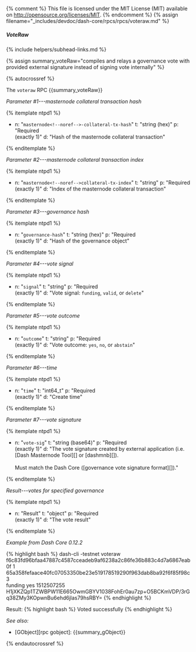 {% comment %}
This file is licensed under the MIT License (MIT) available on
http://opensource.org/licenses/MIT.
{% endcomment %}
{% assign filename="_includes/devdoc/dash-core/rpcs/rpcs/voteraw.md" %}

##### VoteRaw
{% include helpers/subhead-links.md %}

{% assign summary_voteRaw="compiles and relays a governance vote with provided external signature instead of signing vote internally" %}

<!-- __ -->

{% autocrossref %}

The `voteraw` RPC {{summary_voteRaw}}


*Parameter #1---masternode collateral transaction hash*

{% itemplate ntpd1 %}
- n: "`masternode<!--noref-->-collateral-tx-hash`"
  t: "string (hex)"
  p: "Required<br>(exactly 1)"
  d: "Hash of the masternode collateral transaction"

{% enditemplate %}

*Parameter #2---masternode collateral transaction index*

{% itemplate ntpd1 %}
- n: "`masternode<!--noref-->collateral-tx-index`"
  t: "string"
  p: "Required<br>(exactly 1)"
  d: "Index of the masternode collateral transaction"

{% enditemplate %}

*Parameter #3---governance hash*

{% itemplate ntpd1 %}
- n: "`governance-hash`"
  t: "string (hex)"
  p: "Required<br>(exactly 1)"
  d: "Hash of the governance object"

{% enditemplate %}

*Parameter #4---vote signal*

{% itemplate ntpd1 %}
- n: "`signal`"
  t: "string"
  p: "Required<br>(exactly 1)"
  d: "Vote signal: `funding`, `valid`, or `delete`"

{% enditemplate %}

*Parameter #5---vote outcome*

{% itemplate ntpd1 %}
- n: "`outcome`"
  t: "string"
  p: "Required<br>(exactly 1)"
  d: "Vote outcome: `yes`, `no`, or `abstain`"

{% enditemplate %}

*Parameter #6---time*

{% itemplate ntpd1 %}
- n: "`time`"
  t: "int64_t"
  p: "Required<br>(exactly 1)"
  d: "Create time"

{% enditemplate %}

*Parameter #7---vote signature*

{% itemplate ntpd1 %}
- n: "`vote-sig`"
  t: "string (base64)"
  p: "Required<br>(exactly 1)"
  d: "The vote signature created by external application (i.e. [Dash Masternode Tool][] or [dashmnb][]).<br><br>Must match the Dash Core ([governance vote signature format][])."

{% enditemplate %}


*Result---votes for specified governance*

{% itemplate ntpd1 %}
- n: "Result"
  t: "object"
  p: "Required<br>(exactly 1)"
  d: "The vote result"

{% enditemplate %}

*Example from Dash Core 0.12.2*

{% highlight bash %}
dash-cli -testnet voteraw \
f6c83fd96bfaa47887c4587cceadeb9af6238a2c86fe36b883c4d7a6867eab0f 1 \
65a358fefaace40fc07053350be23e519178519290f963dab8ba92f6f85f98c3 \
funding yes 1512507255 \
H1jXKZQp1TZWBPW11E665OwmGBYV1038FohEr0au7zp+O5BCKmVDP/3rGq38ZMy3KOpwnBu6ehd6jlas79hsRBY=
{% endhighlight %}

Result:
{% highlight bash %}
Voted successfully
{% endhighlight %}

*See also:*

* [GObject][rpc gobject]: {{summary_gObject}}

{% endautocrossref %}
